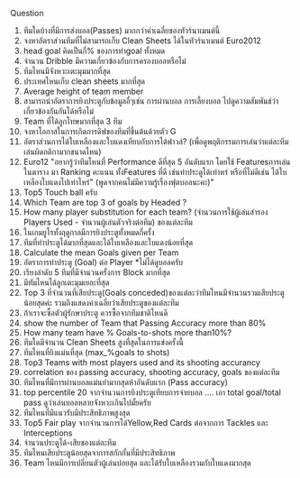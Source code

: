 Question
1. ทีมใดบ้างที่มีการส่งบอล(Passes) มากกว่าค่าเฉลี่ยของทัวร์นาเมนต์นี้
2. จงหาอัตราส่วนทีมที่ไม่สามารถเก็บ Clean Sheets ได้ในทัวร์นาเมนต์ Euro2012
3. head goal คิดเป็นกี่% ของการทำgoal ทั้งหมด
4. จำนวน Dribble มีความเกี่ยวข้องกับการครองบอลหรือไม่
5. ทีมไหนมีจังหวะเตะมุมมากที่สุด
6. ประเทศไหนเก็บ clean sheets มากที่สุด
7. Average height of team member
8. สามารถนำอัตราการยิงประตูกับข้อมูลอื่ๆเช่น การผ่านบอล การเลี้ยงบอล ไปดูความสัมพันธ์ว่าเกี่ยวข้องกันกันได้หรือไม่
9. Team ที่ได้ลูกโทษมากที่สุด 3 ทีม
10. จงหาโอกาสในการเกิดการดิฟของทีมที่ขึ้นต้นด้วยตัว G
11. อัตราส่วนการได้ใบเหลืองและใบแดงเทียบกับการได้ฟาวล์? (เพื่อดูพฤติกรรมการเล่นว่าแต่ละทีมเล่นผิดกติกามากขนาดไหน)
12. Euro12 "อยากรู้ว่าทีมไหนที่ Performance ดีที่สุด 5 อันดับแรก โดยใช้ Featuresการเล่นในตาราง มา Ranking คะแนน ทั้งFeatures ที่ดี เช่นทำประดูได้เท่าหร่ หรือที่ไม่ดีเช่น ได้ใบเหลืองใบแดงไปเท่าไหร่" (พูดจากคนไม่มีความรู้เรื่องฟุตบอลนะคะ)"
13. Top5 Touch ball ครับ
14. Which Team are top 3 of goals by Headed ?
15. How many player substitution for each team? (จำนวนการใช้ผู้เล่นสำรอง Players Used - จำนวนผู้เล่นตัวจริงต่อทีม) ของแต่ละทีม
16. ในเกมยูโรทั้งฤดูกาลมีการยิงประตูทั้งหมดกี่ครั้ง
17. ทีมที่ทำประตูได้มากที่สุดและได้ใบเหลืองและใบแดงน้อยที่สุด
18. Calculate the mean Goals given per Team
19. อัตราการทำประตู (Goal) ต่อ Player *ไม่ได้ดูบอลครับ
20. เรียงลำดับ 5 ทีมที่มีจำนวนครั้งการ Block มากที่สุด
21. มีทัมไหนได้ลูกเตะมุมเยอะที่สุด
22. Top 3 ที่จำนวนที่เสียประตู(Goals conceded)ของแต่ละว่าทีมไหนมีจำนวนรวมเสียประตูน้อยสุดค่ะ รวมถึงแสดงค่าเฉลี่ยว่าเสียประตูของแต่ละทีม
23. ถ้าเราจะซื้อตัวผู้รักษาประตู ควรซื้อจากทีมชาติไหนดี
24. show the number of Team that Passing Accuracy more than 80%
25. How many team have % Goals-to-shots more than10%?
26. ทีมใดมีจำนวน Clean Sheets สูงที่สุดในการแข่งครั้งนี้
27. ทีมไหนที่ยิงแม่นที่สุด (max_%goals to shots)
28. Top3 Teams with most players used and its shooting accurancy
29. correlation ของ passing accuracy, shooting accuracy, goals ของแต่ละทีม
30. ทีมไหนที่มีการผ่านบอลแม่นยำมากสุดห้าอันดับแรก (Pass accuracy)
31. top percentile 20 จากจำนวนการยิงประตูเทียบการจ่ายบอล .... เอา total goal/total pass ดูว่าเล่นบอลหลายจังหวะเกินไปมั้ยครับ
32. ทีมไหนที่มีแนวรับมีประสิทธิภาพสูงสุด
33. Top5 Fair play จากจำนวนการได้Yellow,Red Cards ต่อจากการ Tackles และ Interceptions
34. จำนวนประตูได้-เสียของแต่ละทีม
35. ทีมไหนเสียประตูน้อยสุดจาการสกักกั้นที่มีประสิทธิภาพ
36. Team ไหนมีการเปลี่ยนตัวผู้เล่นบ่อยสุด และได้รับใบเหลืองรวมกับใบแดงมากสุด




